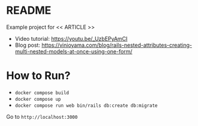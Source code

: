 # README

Example project for << ARTICLE >>

- Video tutorial: https://youtu.be/_UzbEPyAmCI
- Blog post: https://vinioyama.com/blog/rails-nested-attributes-creating-multi-nested-models-at-once-using-one-form/

# How to Run?

- `docker compose build`
- `docker compose up`
- `docker compose run web bin/rails db:create db:migrate`

Go to `http://localhost:3000` 
